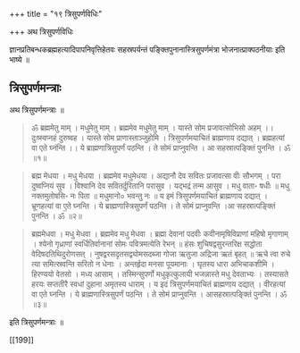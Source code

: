 +++
title = "१९ त्रिसुपर्णविधिः"

+++
अथ त्रिसुपर्णविधिः

ज्ञानप्रतिबन्धकब्रह्महत्यादिपापनिवृत्तिहेतवः सहस्रपर्यन्तं पङ्क्तिपुनानास्त्रिसुपर्णमंत्रा भोजनात्प्राक्पठनीयाः इति भाष्ये ॥

## त्रिसुपर्णमन्त्राः
अथ त्रिसुपर्णमन्त्राः ॥  

> ॐ ब्रह्ममेतु माम् । मधुमेतु माम् । ब्रह्ममेव मधुमेतु माम् । यास्ते सोम प्रजावत्सोभिसो अहम् ।।  दुःष्स्वप्नहं दुरुष्वह । यास्ते सोम प्राणास्ताञ्जुहोमि । त्रिसुपर्णमयाचितं ब्राह्मणाय दद्यात् । ब्रह्महत्यां वा एते घ्नंन्ति ।।  ये ब्राह्मणात्रिसुपर्णं पठन्ति । ते सोमं प्राप्नुवन्ति । आ सहस्रात्पङ्क्तिं पुनन्ति । ॐ ॥१॥   

> ब्रह्म मेधया । मधु मेधया । ब्रह्ममेव मधुमेधया । अद्यानौ देव सवितः प्रजावत्सा वीः सौभगम् । परा दुष्वप्नियं सुव । विश्वानि देव सवितर्दुरितानि परासुव । यद्भद्रं तन्म आसुव । मधु वाता॰ षधीः ॥ मधु नक्तमुतोषसि॰ नः पिता ॥ मधुमानो० भवन्तु नः ॥  य इमं त्रिसुपर्णमयाचितं ब्राह्मणाय दद्यात् । भ्रूणहत्यां वा ए॒ते घ्नन्ति । ये ब्राह्मणास्त्रिसुपर्णं पठन्ति । ते सोमं प्राप्नुवन्ति ।आ सहस्रात्पङ्क्तिं पुनन्ति । ॐ ॥२॥   

> ब्रह्ममेधवा । मधु मेधवा । ब्रह्ममेव मधु मेधवा । ब्रह्मा देवानां पदवीः कवीनामृषिविप्राणां महिषो मृगाणाम् । श्येनो गृध्राणां स्वर्धितिर्वानानां सोमः पवित्रमत्येति रेभन् ॥ हंसः शुचिषद्वसुरन्तरिक्ष सद्धोता वेदिषदतिथिदुरोणसत् । नुषद्वरसदृतसद्व्योमसदब्जा गोजा ऋतुजा अद्रिजा ऋतं बृहत् ॥ ऋचे त्वा रुचे त्या समित्स्रवन्ति सरितो न धेनाः । अन्तर्हृदा मनसा पूयमानाः । घृतस्य धारा अभिचाकशीमि । हिरण्ययो वेतसो । मध्य आसाम् । तस्मिन्सुपर्णो मधुकृत्कुलायी भजन्नास्ते मधु देवताभ्यः । तस्यासते हरयः सप्ततीरै स्वधां दुहाना अमृतस्य धाराम् । य इदं त्रिसुपर्णमयाचितं ब्राह्मणाय दद्यात् । वीरहत्यां वा एते घ्नन्ति । ये ब्राह्मणास्त्रिसुपर्णं पठन्ति । ते सोमं प्राप्नुवन्ति । आसहस्रात्पङ्क्तिं पुनन्ति । ॐ ॥३॥  

इति त्रिसुपर्णमन्त्राः ॥  

[[199]]  
